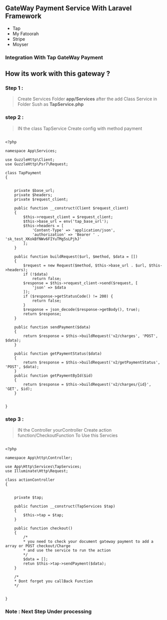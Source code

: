 ## GateWay Payment Service With **Laravel** Framework

- Tap 
- My Fatoorah
- Stripe 
- Moyser 

### Integration With **Tap GateWay Payment**  

## How its work with this gateway ? 

### Step 1 :
> Create Services Folder **app/Services** after the add Class Service in Folder Sush as **TapService.php**
### step 2 : 
> IN the class TapService Create config with method payment 

```

<?php

namespace App\Services;

use GuzzleHttp\Client;
use GuzzleHttp\Psr7\Request;

class TapPayment
{


    private $base_url;
    private $headers;
    private $request_client;

    public function __construct(Client $request_client)
    {
        $this->request_client = $request_client;
        $this->base_url = env('tap_base_url');
        $this->headers = [
            'Content-Type' => 'application/json',
            'authorization' => 'Bearer ' . 'sk_test_XKokBfNWv6FIYuTMg5sLPjhJ'
        ];
    }

    public function buildRequest($url, $method, $data = [])
    {
        $request = new Request($method, $this->base_url . $url, $this->headers);
        if (!$data)
            return false;
        $response = $this->request_client->send($request, [
            'json' => $data
        ]);
        if ($response->getStatusCode() != 200) {
            return false;
        }
        $response = json_decode($response->getBody(), true);
        return $response;
    }

    public function sendPayment($data)
    {
        return $response = $this->buildRequest('v2/charges', 'POST', $data);
    }

    public function getPaymentStatus($data)
    {
        return $response = $this->buildRequest('v2/getPaymentStatus', 'POST', $data);
    }
    public function getPaymentById($id)
    {
        return $response = $this->buildRequest('v2/charges/{id}', 'GET', $id);
    }


}

```
### step 3 : 
> IN the Controller yourController Create action function/CheckoutFunction To Use this Servcies

```

<?php

namespace App\http\Controller;

use App\Http\Services\TapServices;
use Illuminate\Http\Request;

class actionController
{


    private $tap;

    public function __construct(TapServices $tap)
    {
        $this->tap = $tap;
    }

    public function checkout()
    {
        /*
        * you need to check your document gateway payment to add a array or POST checkout/Charge 
        * and use the service to run the action 
        */
        $data = [];
        retun $this->tap->sendPayment($data);
    }

    /*
    * Dont forget you callBack Function
    */


}

```

### Note : Next Step Under processing
> 


